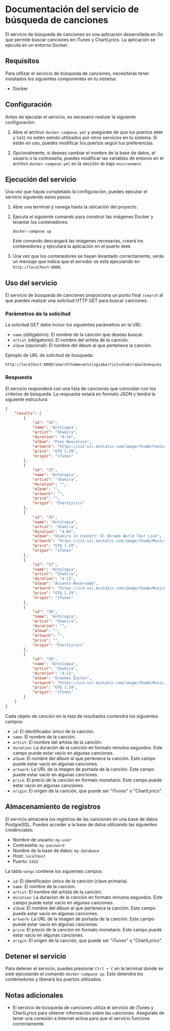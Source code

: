 # Documentación del servicio de búsqueda de canciones

El servicio de búsqueda de canciones es una aplicación desarrollada en Go que permite buscar canciones en iTunes y ChartLyrics. La aplicación se ejecuta en un entorno Docker.

## Requisitos

Para utilizar el servicio de búsqueda de canciones, necesitarás tener instalados los siguientes componentes en tu sistema:

- Docker

## Configuración

Antes de ejecutar el servicio, es necesario realizar la siguiente configuración:

1. Abre el archivo `docker-compose.yml` y asegúrate de que los puertos `8000` y `5432` no estén siendo utilizados por otros servicios en tu sistema. Si están en uso, puedes modificar los puertos según tus preferencias.

2. Opcionalmente, si deseas cambiar el nombre de la base de datos, el usuario o la contraseña, puedes modificar las variables de entorno en el archivo `docker-compose.yml` en la sección `db` bajo `environment`.

## Ejecución del servicio

Una vez que hayas completado la configuración, puedes ejecutar el servicio siguiendo estos pasos:

1. Abre una terminal y navega hasta la ubicación del proyecto.

2. Ejecuta el siguiente comando para construir las imágenes Docker y levantar los contenedores:

   ```shell
   docker-compose up
   ```

   Este comando descargará las imágenes necesarias, creará los contenedores y ejecutará la aplicación en el puerto `8000`.

3. Una vez que los contenedores se hayan levantado correctamente, verás un mensaje que indica que el servidor se está ejecutando en `http://localhost:8000`.

## Uso del servicio

El servicio de búsqueda de canciones proporciona un punto final `/search` al que puedes realizar una solicitud HTTP GET para buscar canciones.

### Parámetros de la solicitud

La solicitud GET debe incluir los siguientes parámetros en la URL:

- `name` (obligatorio): El nombre de la canción que deseas buscar.
- `artist` (obligatorio): El nombre del artista de la canción.
- `album` (opcional): El nombre del álbum al que pertenece la canción.

Ejemplo de URL de solicitud de búsqueda:

```
http://localhost:8000/search?name=antologia&artist=shakira&album=pies
```

### Respuesta

El servicio responderá con una lista de canciones que coincidan con los criterios de búsqueda. La respuesta estará en formato JSON y tendrá la siguiente estructura:

```json
{
    "results": [
        {
            "id": "34",
            "name": "Antologia",
            "artist": "Shakira",
            "duration": "4:14",
            "album": "Pies Descalzos",
            "artwork": "https://is2-ssl.mzstatic.com/image/thumb/Features114/v4/94/18/5e/94185e72-fc57-d3ad-51f6-485b8e188c21/dj.abqorqzf.jpg/100x100bb.jpg",
            "price": "GTQ 1.29",
            "origin": "iTunes"
        },
        {
            "id": "35",
            "name": "Antologia",
            "artist": "Shakira",
            "duration": "",
            "album": "",
            "artwork": "",
            "price": "",
            "origin": "ChartLyrics"
        },
        {
            "id": "36",
            "name": "Antologia",
            "artist": "Shakira",
            "duration": "4:03",
            "album": "Shakira in Concert: El Dorado World Tour Live",
            "artwork": "https://is1-ssl.mzstatic.com/image/thumb/Music124/v4/f7/90/e0/f790e0ba-3540-486c-0e3b-1f69a5a4e70a/886448111863.jpg/100x100bb.jpg",
            "price": "GTQ 1.29",
            "origin": "iTunes"
        },
        {
            "id": "37",
            "name": "Antologia",
            "artist": "Shakira",
            "duration": "4:13",
            "album": "Asiento Reservado",
            "artwork": "https://is3-ssl.mzstatic.com/image/thumb/Music6/v4/a7/9f/e5/a79fe58b-ea7a-8970-51e1-2fb56506765c/886444202749.jpg/100x100bb.jpg",
            "price": "GTQ 1.29",
            "origin": "iTunes"
        },
        {
            "id": "38",
            "name": "Antología",
            "artist": "Shakira",
            "duration": "",
            "album": "",
            "artwork": "",
            "price": "",
            "origin": "ChartLyrics"
        },
        {
            "id": "39",
            "name": "Antología",
            "artist": "Shakira",
            "duration": "4:11",
            "album": "Grandes Éxitos",
            "artwork": "https://is3-ssl.mzstatic.com/image/thumb/Music/33/f6/64/mzi.dqdfppqd.jpg/100x100bb.jpg",
            "price": "GTQ 1.29",
            "origin": "iTunes"
        }
    ]
}
```

Cada objeto de canción en la lista de resultados contendrá los siguientes campos:

- `id`: El identificador único de la canción.
- `name`: El nombre de la canción.
- `artist`: El nombre del artista de la canción.
- `duration`: La duración de la canción en formato minutos:segundos. Este campo puede estar vacío en algunas canciones.
- `album`: El nombre del álbum al que pertenece la canción. Este campo puede estar vacío en algunas canciones.
- `artwork`: La URL de la imagen de portada de la canción. Este campo puede estar vacío en algunas canciones.
- `price`: El precio de la canción en formato monetario. Este campo puede estar vacío en algunas canciones.
- `origin`: El origen de la canción, que puede ser "iTunes" o "ChartLyrics".

## Almacenamiento de registros

El servicio almacena los registros de las canciones en una base de datos PostgreSQL. Puedes acceder a la base de datos utilizando las siguientes credenciales:

- Nombre de usuario: `my-user`
- Contraseña: `my-password`
- Nombre de la base de datos: `my-database`
- Host: `localhost`
- Puerto: `5432`

La tabla `songs` contiene los siguientes campos:

- `id`: El identificador único de la canción (clave primaria).
- `name`: El nombre de la canción.
- `artist`: El nombre del artista de la canción.
- `duration`: La duración de la canción en formato minutos:segundos. Este campo puede estar vacío en algunas canciones.
- `album`: El nombre del álbum al que pertenece la canción. Este campo puede estar vacío en algunas canciones.
- `artwork`: La URL de la imagen de portada de la canción. Este campo puede estar vacío en algunas canciones.
- `price`: El precio de la canción en formato monetario. Este campo puede estar vacío en algunas canciones.
- `origin`: El origen de la canción, que puede ser "iTunes" o "ChartLyrics".

## Detener el servicio

Para detener el servicio, puedes presionar `Ctrl + C` en la terminal donde se esté ejecutando el comando `docker-compose up`. Esto detendrá los contenedores y liberará los puertos utilizados.

## Notas adicionales

- El servicio de búsqueda de canciones utiliza el servicio de iTunes y ChartLyrics para obtener información sobre las canciones. Asegúrate de tener una conexión a Internet activa para que el servicio funcione correctamente.
